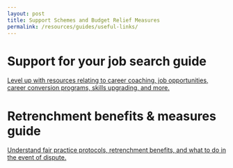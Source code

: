 ```yaml
---
layout: post
title: Support Schemes and Budget Relief Measures
permalink: /resources/guides/useful-links/
---
```


# Support for your job search guide
[Level up with resources relating to career coaching, job opportunities, career conversion programs, skills upgrading, and more.](www.reddit.com)
 
# Retrenchment benefits & measures guide
[Understand fair practice protocols, retrenchment benefits, and what to do in the event of dispute.](www.google.com)
